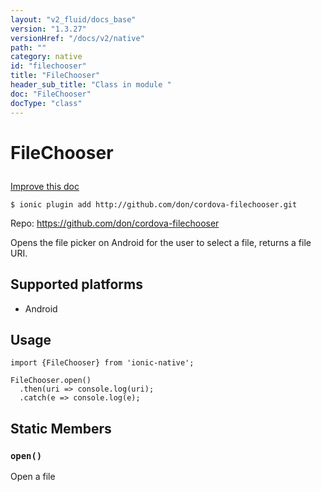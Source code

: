 ```yaml
---
layout: "v2_fluid/docs_base"
version: "1.3.27"
versionHref: "/docs/v2/native"
path: ""
category: native
id: "filechooser"
title: "FileChooser"
header_sub_title: "Class in module "
doc: "FileChooser"
docType: "class"
---
```









<h1 class="api-title">

  
  FileChooser
  

  

  

</h1>

<a class="improve-v2-docs" href="http://github.com/driftyco/ionic-native/edit/master/src/plugins/file-chooser.ts#L0">
  Improve this doc
</a>





<!-- decorators -->


<pre><code>$ ionic plugin add http://github.com/don/cordova-filechooser.git</code></pre>
<p>Repo:
  <a href="https://github.com/don/cordova-filechooser">
    https://github.com/don/cordova-filechooser
  </a>
</p>

<!-- description -->

<p>Opens the file picker on Android for the user to select a file, returns a file URI.</p>


<!-- @platforms tag -->
<h2>Supported platforms</h2>

<ul>
  <li>Android</li>
  </ul>

<!-- @platforms tag end -->


<!-- @usage tag -->

<h2>Usage</h2>

<pre><code>import {FileChooser} from &#39;ionic-native&#39;;

FileChooser.open()
  .then(uri =&gt; console.log(uri);
  .catch(e =&gt; console.log(e);
</code></pre>




<!-- @property tags -->
<h2>Static Members</h2>
<div id="open"></div>
<h3><code>open()</code>
  
</h3>

Open a file











<!-- methods on the class -->

<!-- related link --><!-- end content block -->


<!-- end body block -->

